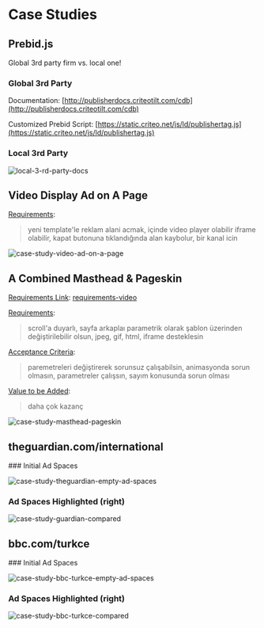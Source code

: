 # Case Studies

## Prebid.js

Global 3rd party firm vs. local one!

### Global 3rd Party

Documentation: [http://publisherdocs.criteotilt.com/cdb](http://publisherdocs.criteotilt.com/cdb)

Customized Prebid Script: [https://static.criteo.net/js/ld/publishertag.js](https://static.criteo.net/js/ld/publishertag.js)

### Local 3rd Party

![local-3-rd-party-docs](images/case-study-prebid-docs.jpg)

## Video Display Ad on A Page

<u>Requirements</u>:

> yeni template'le reklam alani acmak, içinde video player olabilir iframe olabilir, kapat butonuna tıklandığında alan kaybolur, bir kanal icin

![case-study-video-ad-on-a-page](images/case-study-video-ad-on-a-page.jpg)

## A Combined Masthead & Pageskin

<u>Requirements Link</u>: [requirements-video](images/case-study-a-combined-masthead-pageskin.mov)

<u>Requirements</u>:

> scroll'a duyarlı, sayfa arkaplaı parametrik olarak şablon üzerinden değiştirilebilir olsun, jpeg, gif, html, iframe desteklesin

<u>Acceptance Criteria</u>:

> paremetreleri değiştirerek sorunsuz çalışabilsin, animasyonda sorun olmasın, parametreler çalışsın, sayım konusunda sorun olması

<u>Value to be Added</u>:

> daha çok kazanç

![case-study-masthead-pageskin](images/case-study-masthead-pageskin.jpg)

## theguardian.com/international

### Initial Ad Spaces

![case-study-theguardian-empty-ad-spaces](images/case-study-theguardian-empty-ad-spaces.jpg)

### Ad Spaces Highlighted (right)

![case-study-guardian-compared](images/case-study-guardian-compared.jpg)

## bbc.com/turkce

### Initial Ad Spaces

![case-study-bbc-turkce-empty-ad-spaces](images/case-study-bbc-turkce-empty-ad-spaces.jpg)

### Ad Spaces Highlighted (right)

![case-study-bbc-turkce-compared](images/case-study-bbc-turkce-compared.jpg)